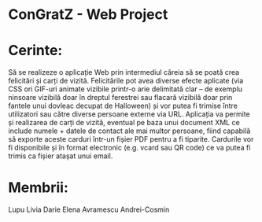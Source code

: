 # ConGratZ - Web Project

# Cerinte:
Să se realizeze o aplicație Web prin intermediul căreia să se poată crea felicitări și carți de vizită.  Felicitările pot avea diverse efecte aplicate (via CSS ori GIF-uri animate vizibile printr-o arie delimitată clar – de exemplu ninsoare vizibilă doar în dreptul ferestrei sau flacară vizibilă doar prin fantele unui dovleac decupat de Halloween) și vor putea fi trimise între utilizatori sau către diverse persoane externe via URL. Aplicația va permite și realizarea de carți de vizită, eventual pe baza unui document XML ce include numele + datele de contact ale mai multor persoane, fiind capabilă să exporte aceste carduri într-un fișier PDF pentru a fi tiparite. Cardurile vor fi disponibile și în format electronic (e.g. vcard sau QR code) ce va putea fi trimis ca fișier atașat unui email.

# Membrii:

  Lupu Livia
  Darie Elena
  Avramescu Andrei-Cosmin
